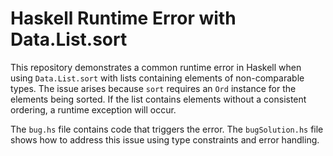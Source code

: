 # Haskell Runtime Error with Data.List.sort

This repository demonstrates a common runtime error in Haskell when using `Data.List.sort` with lists containing elements of non-comparable types. The issue arises because `sort` requires an `Ord` instance for the elements being sorted.  If the list contains elements without a consistent ordering,  a runtime exception will occur.

The `bug.hs` file contains code that triggers the error. The `bugSolution.hs` file shows how to address this issue using type constraints and error handling.
